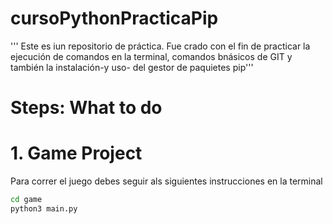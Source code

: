 # cursoPythonPracticaPip

''' Este es iun repositorio de práctica. Fue crado con el fin de practicar la ejecución de comandos
en la terminal, comandos bnásicos de GIT y también la instalación-y uso- del gestor de paquietes
pip'''

# Steps: What to do

# 1. Game Project

Para correr el juego debes seguir als siguientes instrucciones en la terminal

``` sh
cd game
python3 main.py
``` 
